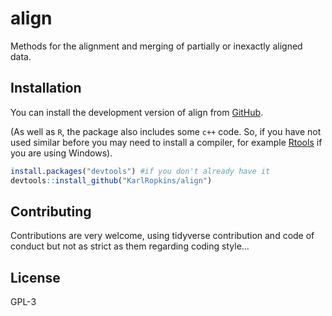
<!-- README.md is generated from README.Rmd. Please edit that file -->
<!-- badges: start -->
<!-- badges: end -->

# align

Methods for the alignment and merging of partially or inexactly aligned
data.

## Installation

You can install the development version of align from
[GitHub](https://github.com/).

(As well as `R`, the package also includes some `c++` code. So, if you
have not used similar before you may need to install a compiler, for
example [Rtools](https://cran.r-project.org/bin/windows/Rtools/) if you
are using Windows).

``` r
install.packages("devtools") #if you don't already have it
devtools::install_github("KarlRopkins/align")
```

## Contributing

Contributions are very welcome, using tidyverse contribution and code of
conduct but not as strict as them regarding coding style…

## License

GPL-3
